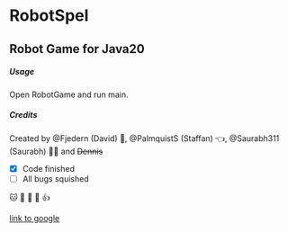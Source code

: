 # RobotSpel
## Robot Game for Java20

##### Usage
Open RobotGame and run main. 

##### Credits
Created by @Fjedern (David) :unicorn:, @PalmquistS (Staffan) :point_left:, @Saurabh311 (Saurabh) :walking_man: and ~~Dennis~~

- [x] Code finished
- [ ] All bugs squished

:cat: :avocado: :badger: :strawberry: :+1:

[link to google](http://google.com)
